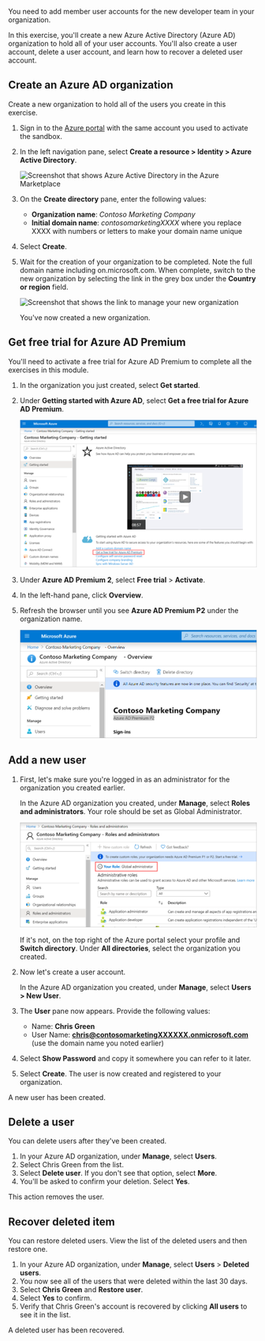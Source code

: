 You need to add member user accounts for the new developer team in your organization.

In this exercise, you'll create a new Azure Active Directory (Azure AD) organization to hold all of your user accounts. You'll also create a user account, delete a user account, and learn how to recover a deleted user account.

## Create an Azure AD organization

Create a new organization to hold all of the users you create in this exercise.

1. Sign in to the [Azure portal](<https://portal.azure.com/learn.docs.microsoft.com?azure-portal=true>) with the same account you used to activate the sandbox.

1. In the left navigation pane, select **Create a resource  >  Identity  >  Azure Active Directory**.

   ![Screenshot that shows Azure Active Directory in the Azure Marketplace](../media/3-create-active-directory.png)

1. On the **Create directory** pane, enter the following values:

   - **Organization name**:  _Contoso Marketing Company_
   - **Initial domain name**: _contosomarketingXXXX_ where you replace XXXX with numbers or letters to make your domain name unique

1. Select **Create**.

1. Wait for the creation of your organization to be completed. Note the full domain name including on.microsoft.com. When complete, switch to the new organization by selecting the link in the grey box under the **Country or region** field.  

    ![Screenshot that shows the link to manage your new organization](../media/3-switch-directory.png)

    You've now created a new organization.

## Get free trial for Azure AD Premium

You'll need to activate a free trial for Azure AD Premium to complete all the exercises in this module.

1. In the organization you just created, select **Get started**.
1. Under **Getting started with Azure AD**, select **Get a free trial for Azure AD Premium**.

    ![Screenshot that shows the link to create trial](../media/3-ad-get-started-get-trial.png)
1. Under **Azure AD Premium 2**, select **Free trial** > **Activate**.
1. In the left-hand pane, click **Overview**. 
1. Refresh the browser until you see **Azure AD Premium P2** under the organization name.

    ![Screenshot that shows trial enabled](../media/3-azure-ad-premium-2.png)

## Add a new user

1. First, let's make sure you're logged in as an administrator for the organization you created earlier.

   In the Azure AD organization you created, under **Manage**, select **Roles and administrators**.  Your role should be set as Global Administrator.

      ![Screenshot that shows your role in Azure AD](../media/3-check-role.png)
   
   If it's not, on the top right of the Azure portal select your profile and **Switch directory**. Under **All directories**, select the organization you created. 

1. Now let's create a user account.

   In the Azure AD organization you created, under **Manage**, select **Users   >  New User**.
1. The **User** pane now  appears.   Provide the following values:

    - Name:  **Chris Green**
    - User Name:  **chris@contosomarketingXXXXXX.onmicrosoft.com** (use the domain name you noted earlier)
1. Select **Show Password** and copy it somewhere you can refer to it later.

1. Select **Create**. The user is now created and registered to your organization.

A new user has been created.

## Delete a user

You can delete users after they've been created.

1. In your Azure AD organization, under **Manage**, select **Users**.
1. Select Chris Green from the list.
1. Select **Delete user**. If you don't see that option, select **More**.
1. You'll be asked to confirm your deletion. Select **Yes**.

This action removes the user.

## Recover deleted item

You can restore deleted users. View the list of the deleted users and then restore one.

1. In your Azure AD organization, under **Manage**, select **Users** > **Deleted users**.
1. You now see all of the users that were deleted within the last 30 days.
1. Select **Chris Green** and **Restore user**.
1. Select **Yes** to confirm.
1. Verify that Chris Green's account is recovered by clicking **All users** to see it in the list.

A deleted user has been recovered. 